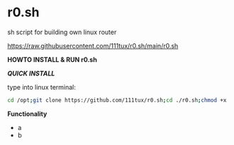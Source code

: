 # r0.sh
sh script for building own linux router

https://raw.githubusercontent.com/111tux/r0.sh/main/r0.sh

**HOWTO INSTALL & RUN r0.sh**

***QUICK INSTALL***

type into linux terminal:
```bash
cd /opt;git clone https://github.com/111tux/r0.sh;cd ./r0.sh;chmod +x ./r0.sh;./r0.sh
```

**Functionality**
* a
* b
